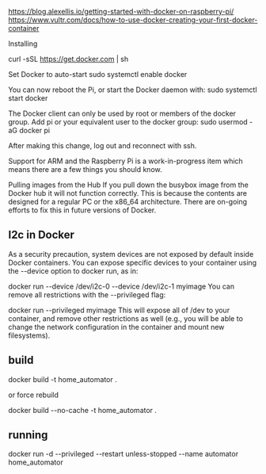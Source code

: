 https://blog.alexellis.io/getting-started-with-docker-on-raspberry-pi/
https://www.vultr.com/docs/how-to-use-docker-creating-your-first-docker-container

Installing

curl -sSL https://get.docker.com | sh


Set Docker to auto-start
sudo systemctl enable docker


You can now reboot the Pi, or start the Docker daemon with:
sudo systemctl start docker


The Docker client can only be used by root or members of the docker group. Add pi or your equivalent user to the docker group:
sudo usermod -aG docker pi

After making this change, log out and reconnect with ssh.



Support for ARM and the Raspberry Pi is a work-in-progress item which means there are a few things you should know.

Pulling images from the Hub
If you pull down the busybox image from the Docker hub it will not function correctly. This is because the contents are designed for a regular PC or the x86_64 architecture. There are on-going efforts to fix this in future versions of Docker.






## I2c in Docker

As a security precaution, system devices are not exposed by default inside Docker containers. You can expose specific devices to your container using the --device option to docker run, as in:

docker run --device /dev/i2c-0 --device /dev/i2c-1 myimage
You can remove all restrictions with the --privileged flag:

docker run --privileged myimage
This will expose all of /dev to your container, and remove other restrictions as well (e.g., you will be able to change the network configuration in the container and mount new filesystems).


## build

docker build -t home_automator .

or force rebuild

docker build --no-cache -t home_automator .


## running

docker run -d --privileged --restart unless-stopped --name automator home_automator
